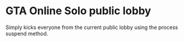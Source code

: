 # GTA Online Solo public lobby
Simply kicks everyone from the current public lobby using the process suspend method.
